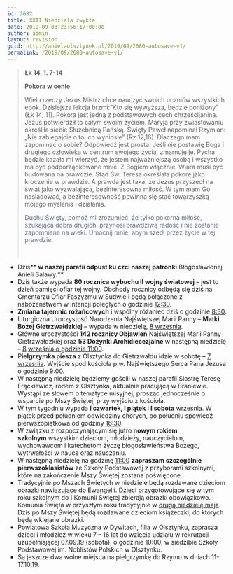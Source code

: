 ```yaml
---
id: 2682
title: XXII Niedziela zwykła
date: 2019-09-03T23:56:17+00:00
author: admin
layout: revision
guid: http://anielaolsztynek.pl/2019/09/2680-autosave-v1/
permalink: /2019/09/2680-autosave-v1/
---
```

> **Łk 14, 1. 7-14**
> 
> **Pokora w cenie**
> 
> Wielu rzeczy Jezus Mistrz chce nauczyć swoich uczniów wszystkich epok. Dzisiejsza lekcja brzmi:&#8221;Kto się wywyższa, będzie poniżony&#8221; (Łk 14, 11). Pokora jest jedną z podstawowych cech chrześcijanina. Jezus potwierdził to całym swoim życiem. Maryja przy zwiastowaniu określiła siebie Służebnicą Pańską. Święty Paweł napominał Rzymian: &#8222;Nie zabiegajcie o to, co wyniosłe&#8221; (Rz 12,16). Dlaczego mam zapominać o sobie? Odpowiedź jest prosta. Jeśli nie postawię Boga i drugiego człowieka w centrum swojego życia, zmarnuję je. Pycha będzie kazała mi wierzyć, że jestem najważniejszą osobą i wszystko ma być podporządkowane mnie. Z Bogiem włącznie. Wiara musi być budowana na prawdzie. Stąd Św. Teresa określała pokorę jako kroczenie w prawdzie. A prawda jest taka, że Jezus przyszedł na świat jako wyzwalająca, bezinteresowna miłość. W tym mam Go naśladować, a bezinteresowność powinna się stać towarzyszką mojego myślenia i działania.
> 
> <span style="color: #666699;">Duchu Święty, pomóż mi zrozumieć, że tylko pokorna miłość, szukająca dobra drugich, przynosi prawdziwą radość i nie zostanie zapomniana na wieki. Umocnij mnie, abym szedł przez życie w tej prawdzie.</span>
> 
> &nbsp;

  * Dziś** **w naszej parafii **odpust** ku czci naszej patronki** Błogosławionej Anieli Salawy.**
  * Dziś także wypada **80 rocznica wybuchu II wojny światowej** – jest to dzień pamięci ofiar tej wojny. Obchody rocznicy odbędą się dziś na Cmentarzu Ofiar Faszyzmu w Sudwie i będą połączone z nabożeństwem w intencji poległych o godzinie <span style="text-decoration: underline;">12:30</span>.
  * **Zmiana tajemnic różańcowych** i wspólny różaniec dziś o godzinie <span style="text-decoration: underline;">8:30</span>.
  * Liturgiczna Uroczystość Narodzenia Najświętszej Marii Panny – **Matki Bożej** **Gietrzwałdzkiej** – wypada w niedzielę<span style="text-decoration: underline;">,</span> <span style="text-decoration: underline;">8 września</span>.
  * Główne uroczystości **142 rocznicy Objawień** Najświętszej Marii Panny Gietrzwałdzkiej oraz **53 Dożynki Archidiecezjalne** w następną niedzielę – <span style="text-decoration: underline;">8</span> <span style="text-decoration: underline;">września o godzinie 11:00</span>.
  * P**ielgrzymka piesza** z Olsztynka do Gietrzwałdu idzie w sobotę &#8211; <span style="text-decoration: underline;">7 września</span>. Wyjście spod kościoła p.w. Najświętszego Serca Pana Jezusa o godzinie <span style="text-decoration: underline;">9:00</span>.
  * W następną niedzielę będziemy gościli w naszej parafii Siostrę Teresę Frąckiewicz, rodem z Olsztynka, aktualnie pracującą w Braniewie. Wystąpi ze słowem o tematyce misyjnej, prosząc jednocześnie o wsparcie po Mszy Świętej, przy wyjściu z kościoła.
  * W tym tygodniu wypada **I czwartek, I piątek** i **I sobota** września. W piątek przed południem odwiedziny chorych, po południu spowiedź pierwszopiątkowa od godziny <span style="text-decoration: underline;">16:30</span>.
  * W związku z rozpoczynającym się jutro **nowym rokiem szkolnym** wszystkim dzieciom, młodzieży, nauczycielom, wychowawcom i katechetom życzę błogosławieństwa Bożego, wytrwałości w nauce oraz nauczaniu.
  * W następną niedzielę na godzinę <span style="text-decoration: underline;">11:00</span> **zapraszam szczególnie pierwszoklasistów** ze Szkoły Podstawowej z przyborami szkolnymi, które na zakończenie Mszy Świętej zostana poświęcone.
  * Tradycyjnie po Mszach Świętych w niedziele będą rozdawane dzieciom obrazki nawiązujące do Ewangelii. Dzieci przygotowujące się w tym roku szkolnym do I Komunii Świętej zbierają obrazki obowiązkowo. I Komunia Święta w przyszłym roku tradycyjnie w <span style="text-decoration: underline;">drugą niedzielę maja</span>. Dziś po Mszy Świętej będą rozdawane dzieciom książeczki, do których będą wklejane obrazki.
  * Powiatowa Szkoła Muzyczna w Dywitach, filia w Olsztynku, zaprasza dzieci i młodzież w wieku 7 &#8211; 16 lat do wzięcia udziału w rekrutacji uzupełniającej 07.09.19 (sobota), o godzinie 10:00, w siedzibie Szkoły Podstawowej im. Noblistów Polskich w Olsztynku.
  * Są jeszcze dwa wolne miejsca na pielgrzymkę do Rzymu w dniach 11-17.10.19.